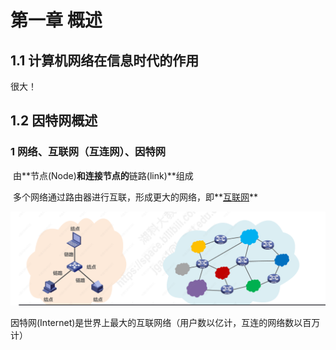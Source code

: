 # 第一章 概述

## 1.1 计算机网络在信息时代的作用

很大！

## 1.2 因特网概述

### 1 网络、互联网（互连网）、因特网

​		由**节点(Node)**和连接节点的**链路(link)**组成

​		多个网络通过路由器进行互联，形成更大的网络，即**<u>互联网</u>**

![image-20210626132237057](images/image-20210626132237057.png)

​		因特网(Internet)是世界上最大的互联网络（用户数以亿计，互连的网络数以百万计）

